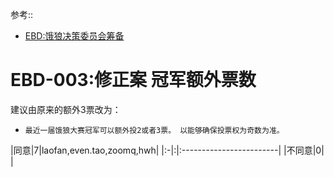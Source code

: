 参考::
  * [EBD:饿狼决策委员会筹备](EbDecissionRule.md)

# EBD-003:修正案 冠军额外票数 #

建议由原来的额外3票改为：
  * `最近一届饿狼大赛冠军可以额外投2或者3票。 以能够确保投票权为奇数为准。`


|同意|7|laofan,even.tao,zoomq,hwh|
|:-|:|:------------------------|
|不同意|0|                         |